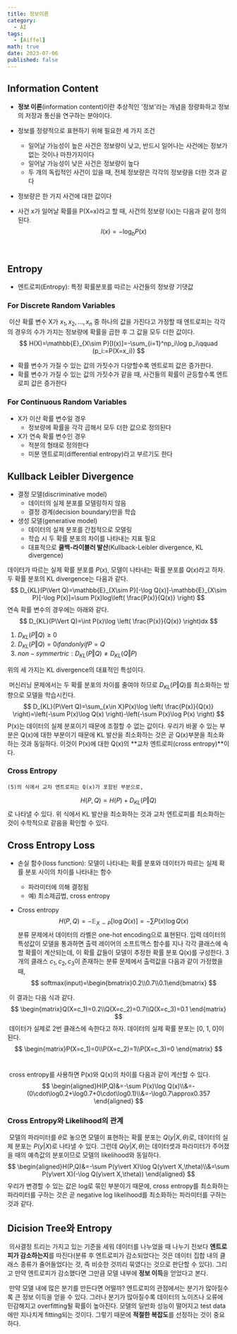 ```yaml
---
title: 정보이론
category:
  - AI
tags:
  - [Aiffel]
math: true
date: 2023-07-06
published: false
---
```


## Information Content

- **정보 이론**(information content)이란 추상적인 '정보'라는 개념을 정량화하고 정보의 저장과 통신을 연구하는 분야이다.

- 정보를 정량적으로 표현하기 위해 필요한 세 가지 조건

  - 일어날 가능성이 높은 사건은 정보량이 낮고, 반드시 일어나는 사건에는 정보가 없는 것이나 마찬가지이다
  - 일어날 가능성이 낮은 사건은 정보량이 높다
  - 두 개의 독립적인 사건이 있을 때, 전체 정보량은 각각의 정보량을 더한 것과 같다

- 정보량은 한 가지 사건에 대한 값이다

- 사건 x가 일어날 확률을 P(X=x)라고 할 때, 사건의 정보량 I(x)는 다음과 같이 정의된다.
  $$
  I(x)=-\log_bP(x)
  $$

​	

## Entropy

- 엔트로피(Entropy): 특정 확률분포를 따르는 사건들의 정보량 기댓값



### For Discrete Random Variables

​	이산 확률 변수 X가 $x_1,x_2,\ldots ,x_n$ 중 하나의 값을 가진다고 가정할 때 엔트로피는 각각의 경우의 수가 가지는 정보량에 확률을 곱한 후 그 값을 모두 더한 값이다.
$$
H(X)=\mathbb{E}_{X\sim P}[I(x)]=-\sum_{i=1}^np_i\log p_i\qquad (p_i:=P(X=x_i))
$$

- 확률 변수가 가질 수 있는 값의 가짓수가 다양할수록 엔트로피 값은 증가한다.
- 확률 변수가 가질 수 있는 값의 가짓수가 같을 때, 사건들의 확률이 균등할수록 엔트로피 값은 증가한다



### For Continuous Random Variables

- X가 이산 확률 변수일 경우
  - 정보량에 확률을 각각 곱해서 모두 더한 값으로 정의된다
- X가 연속 확률 변수인 경우
  - 적분의 형태로 정의한다
  - 미분 엔트로피(differential entropy)라고 부르기도 한다



## Kullback Leibler Divergence

- 결정 모델(discriminative model)
  - 데이터의 실제 분포를 모델링하지 않음
  - 결정 경계(decision boundary)만을 학습
- 생성 모델(generative model)
  - 데이터의 실제 분포를 간접적으로 모델링
  - 학습 시 두 확률 분포의 차이를 나타내는 지표 필요
  - 대표적으로 **쿨백-라이블러 발산**(Kullback-Leibler divergence, KL divergence)

데이터가 따르는 실제 확률 분포를 $P(x)$, 모델이 나타내는 확률 분포를 $Q(x)$라고 하자. 두 확률 분포의 KL divergence는 다음과 같다.
$$
D_{KL}(P\Vert Q)=\mathbb{E}_{X\sim P}[-\log Q(x)]-\mathbb{E}_{X\sim P}[-\log P(x)]=\sum P(x)log\left( \frac{P(x)}{Q(x)} \right)
$$
연속 확률 변수의 경우에는 아래와 같다.
$$
D_{KL}(P\Vert Q)=\int P(x)\log \left( \frac{P(x)}{Q(x)} \right)dx
$$

1. $D_{KL}(P\Vert Q)\geq 0$
2. $D_{KL}(P\Vert Q)=0 if and only if P=Q$
3. $non-symmertric:D_{KL}(P\Vert Q)\neq D_{KL}(Q\Vert P)$

위의 세 가지는 KL divergence의 대표적인 특성이다. 

​	머신러닝 문제에서는 두 확률 분포의 차이를 줄여야 하므로 $D_{KL}(P\Vert Q)$를 최소화하는 방향으로 모델을 학습시킨다.
$$
D_{KL}(P\Vert Q)=\sum_{x\in X}P(x)\log \left( \frac{P(x)}{Q(x)} \right)=\left(-\sum P(x)\log Q(x) \right)-\left(-\sum P(x)\log P(x) \right)
$$
P(x)는 데이터의 실제 분포이기 때문에 조절할 수 없는 값이다. 우리가 바꿀 수 있는 부분은 Q(x)에 대한 부분이기 때문에 KL 발산을 최소화하는 것은 곧 Q(x)부분을 최소화하는 것과 동일하다. 이것이 P(x)에 대한 Q(x)의 **교차 엔트로피(cross entropy)**이다.



### Cross Entropy

 	(5)의 식에서 교차 엔트로피는 Q(x)가 포함된 부분으로,
$$
H(P,Q)=H(P)+D_{KL}(P\Vert Q)
$$
로 나타낼 수 있다. 위 식에서 KL 발산을 최소화하는 것과 교차 엔트로피를 최소화하는 것이 수학적으로 같음을 확인할 수 있다.



## Cross Entropy Loss

- 손실 함수(loss function): 모델이 나타내는 확률 분포와 데이터가 따르는 실제 확률 분포 사이의 차이를 나타내는 함수

  - 파라미터에 의해 결정됨
  - 예) 최소제곱법, cross entropy

- Cross entropy
  $$
  H(P,Q)=-\mathbb{E}_{X\sim P}[\log Q(x)]=-\sum P(x)\log Q(x)
  $$
  ​	분류 문제에서 데이터의 라벨은 one-hot encoding으로 표현된다. 입력 데이터의 특성값이 모델을 통과하면 출력 레이어의 소프트맥스 함수를 지나 각각 클래스에 속할 확률이 계산되는데, 이 확률 값들이 모델이 추정한 확률 분포 Q(x)를 구성한다. 3개의 클래스 $c_1, c_2, c_3$이 존재하는 분류 문제에서 출력값을 다음과 같이 가정했을 때,
  $$
  softmax(input)=\begin{bmatrix}0.2\\0.7\\0.1\end{bmatrix}
  $$
  

​			이 결과는 다음 식과 같다.
$$
\begin{matrix}Q(X=c_1)=0.2\\Q(X=c_2)=0.7\\Q(X=c_3)=0.1 \end{matrix}
$$
​		데이터가 실제로 2번 클래스에 속한다고 하자. 데이터의 실제 확률 분포는 [0, 1, 0]이 된다.
$$
\begin{matrix}P(X=c_1)=0\\P(X=c_2)=1\\P(X=c_3)=0 \end{matrix}
$$
​	

​		cross entropy를 사용하면 P(x)와 Q(x)의 차이를 다음과 같이 계산할 수 있다.
$$
\begin{aligned}H(P,Q)&=-\sum P(x)\log Q(x)\\&=-(0\cdot\log0.2+\log0.7+0\cdot\log0.1)\\&=-\log0.7\approx0.357 \end{aligned}
$$


### Cross Entropy와 Likelihood의 관계

​	모델의 파라미터를 $\theta$로 놓으면 모델이 표현하는 확률 분포는 $Q(y\vert X,\theta)$로, 데이터의 실제 분포는 $P(y\vert X)$로 나타낼 수 있다. 그런데 $Q(y\vert X,\theta)$는 데이터셋과 파라미터가 주어졌을 때의 예측값의 분포이므로 모델의 likelihood와 동일하다.
$$
\begin{aligned}H(P,Q)&=-\sum P(y\vert X)\log Q(y\vert X,\theta)\\&=\sum P(y\vert X)(-\log Q(y\vert X,\theta)) \end{aligned}
$$
우리가 변경할 수 있는 값은 log로 묶인 부분이기 때문에, cross entropy를 최소화하는 파라미터를 구하는 것은 곧 negative log likelihood를 최소화하는 파라미터를 구하는 것과 같다.



## Dicision Tree와 Entropy

​	의사결정 트리는 가지고 있는 기준을 세워 데이터를 나누었을 때 나누기 전보다 **엔트로피가 감소하는지**를 따진다(분류 후 엔트로피가 감소되었다는 것은 데이터 집합 내의 클래스 종류가 줄어들었다는 것, 즉 비슷한 것끼리 묶였다는 것으로 판단할 수 있다). 그리고 만약 엔트로피가 감소했다면 그만큼 모델 내부에 **정보 이득**을 얻었다고 본다.

​	만약 모델 내에 많은 분기를 만든다면 어떨까? 엔트로피의 관점에서는 분기가 많아질수록 큰 정보 이득을 얻을 수 있다. 그러나 분기가 많아질수록 데이터의 노이즈나 오류에 민감해지고 overfitting될 확률이 높아진다. 모델의 일반화 성능이 떨어지고 test data에만 지나치게 fitting되는 것이다. 그렇기 때문에 **적절한 복잡도**를 선정하는 것이 중요하다.

